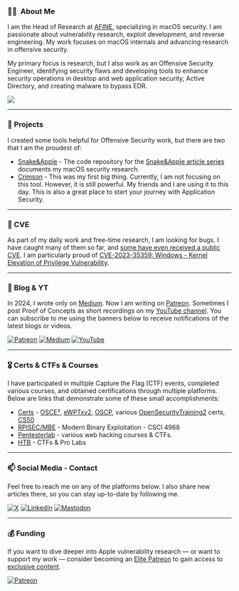### :man_technologist: &nbsp;About Me
I am the Head of Research at [AFINE](https://afine.com/), specializing in macOS security. I am passionate about vulnerability research, exploit development, and reverse engineering. My work focuses on macOS internals and advancing research in offensive security. 

My primary focus is research, but I also work as an Offensive Security Engineer, identifying security flaws and developing tools to enhance security operations in desktop and web application security, Active Directory, and creating malware to bypass EDR.

![](https://komarev.com/ghpvc/?username=Karmaz95&color=red)
***
### 🔭 Projects
I created some tools helpful for Offensive Security work, but there are two that I am the proudest of:
* [Snake&Apple](https://github.com/Karmaz95/Snake_Apple) - The code repository for the [Snake&Apple article series](https://medium.com/@karol-mazurek/list/snakeapple-50baea541374) documents my macOS security research.
* [Crimson](https://github.com/Karmaz95/crimson) - This was my first big thing. Currently, I am not focusing on this tool. However, it is still powerful. My friends and I are using it to this day. This is also a great place to start your journey with Application Security.

***
### 🐛 CVE
As part of my daily work and free-time research, I am looking for bugs. 
I have caught many of them so far, and [some have even received a public CVE](https://github.com/Karmaz95/Credits). I am particularly proud of [CVE-2023-35359: Windows - Kernel Elevation of Privilege Vulnerability](https://msrc.microsoft.com/update-guide/en-US/vulnerability/CVE-2023-35359).

***
### 📖 Blog & YT
In 2024, I wrote only on [Medium](https://karol-mazurek.medium.com/). Now I am writing on [Patreon](https://www.patreon.com/Karol_Mazurek). Sometimes I post Proof of Concepts as short recordings on my [YouTube channel](https://www.youtube.com/channel/UCPSvQXGgDEHBLi7mV665SiA). You can subscribe to me using the banners below to receive notifications of the latest blogs or videos.

[![Patreon](https://img.shields.io/badge/Patreon-F96854?style=for-the-badge&logo=patreon&logoColor=white)](https://www.patreon.com/Karol_Mazurek)
[![Medium](https://img.shields.io/badge/Medium-12100E?style=for-the-badge&logo=medium&logoColor=white)](https://karol-mazurek.medium.com/)
[![YouTube](https://img.shields.io/badge/YouTube-FF0000?style=for-the-badge&logo=youtube&logoColor=white)](https://www.youtube.com/@karol-mazurek)



***
### 🎖️ Certs & CTFs & Courses
I have participated in multiple Capture the Flag (CTF) events, completed various courses, and obtained certifications through multiple platforms. Below are links that demonstrate some of these small accomplishments:
* [Certs](https://www.credential.net/profile/karmaz/wallet#gs.3bpxob) - [OSCE³](https://www.offsec.com/blog/osce3-certification/), [eWPTxv2](https://security.ine.com/certifications/ewptx-certification/), [OSCP](https://www.offsec.com/courses/pen-200/), various [OpenSecurityTraining2](https://p.ost2.fyi/) certs, [CS50](https://certificates.cs50.io/21e12b5c-a762-4fd8-bc5d-d824c9b6680e.pdf)
* [RPISEC/MBE](https://github.com/Karmaz95/MBE) - Modern Binary Exploitation - CSCI 4968
* [Pentesterlab](https://pentesterlab.com/profile/e421693bba23833f2255e89ee9) - various web hacking courses & CTFs.
* [HTB](https://app.hackthebox.com/profile/187934) - CTFs & Pro Labs

***
### 📫 Social Media - Contact
Feel free to reach me on any of the platforms below. I also share new articles there, so you can stay up-to-date by following me.

[![X](https://img.shields.io/badge/X-%23000000.svg?style=for-the-badge&logo=X&logoColor=white)](https://twitter.com/karmaz95)
[![LinkedIn](https://img.shields.io/badge/linkedin-%230077B5.svg?style=for-the-badge&logo=linkedin&logoColor=white)](https://www.linkedin.com/in/karol-mazurek-849975183/)
[![Mastodon](https://img.shields.io/badge/-MASTODON-%232B90D9?style=for-the-badge&logo=mastodon&logoColor=white)](https://infosec.exchange/@karmaz)

***
### 💰 Funding
If you want to dive deeper into Apple vulnerability research — or want to support my work — consider becoming an [Elite Patreon](https://www.patreon.com/Karol_Mazurek/membership) to gain access to [exclusive content](https://www.patreon.com/collection/1529482).


[![Patreon](https://img.shields.io/badge/Patreon-F96854?style=for-the-badge&logo=patreon&logoColor=white)](https://www.patreon.com/Karol_Mazurek)
